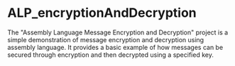 # ALP_encryptionAndDecryption
The "Assembly Language Message Encryption and Decryption" project is a simple demonstration of message encryption and decryption using assembly language. It provides a basic example of how messages can be secured through encryption and then decrypted using a specified key.  
